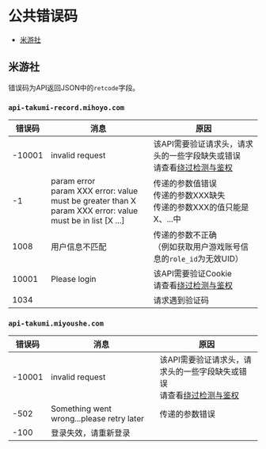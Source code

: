 # 公共错误码

- [米游社](#米游社)

## 米游社

错误码为API返回JSON中的`retcode`字段。

### `api-takumi-record.mihoyo.com`

| 错误码 | 消息 | 原因 |
| ----- | ---- | ---- |
| -10001 | invalid request | 该API需要验证请求头，请求头的一些字段缺失或错误<br/>请查看[绕过检测与鉴权](other/authentication.md) |
| -1 | param error<br>param XXX error: value must be greater than X<br>param XXX error: value must be in list [X ...] | 传递的参数值错误<br>传递的参数XXX缺失<br>传递的参数XXX的值只能是X、...中 |
| 1008 | 用户信息不匹配 | 传递的参数不正确<br/>（例如获取用户游戏账号信息的`role_id`为无效UID） |
| 10001 | Please login | 该API需要验证Cookie<br/>请查看[绕过检测与鉴权](other/authentication.md#cookie) |
| 1034 | | 请求遇到验证码 |

### `api-takumi.miyoushe.com`

| 错误码 | 消息 | 原因 |
| ----- | ---- | ---- |
| -10001 | invalid request | 该API需要验证请求头，请求头的一些字段缺失或错误<br/>请查看[绕过检测与鉴权](other/authentication.md) |
| -502 | Something went wrong...please retry later | 传递的参数错误 |
| -100 | 登录失效，请重新登录 | 